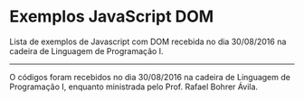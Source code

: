 # Exemplos JavaScript DOM

Lista de exemplos de Javascript com DOM recebida no dia 30/08/2016 na cadeira de Linguagem de Programação I.

---

O códigos foram recebidos no dia 30/08/2016 na cadeira de Linguagem de Programação I, enquanto ministrada pelo Prof. Rafael Bohrer Ávila.
